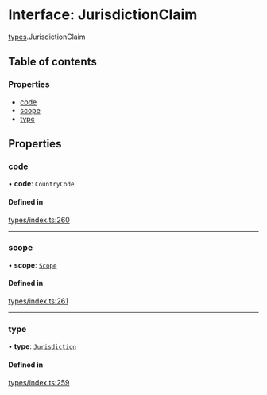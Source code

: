 # Interface: JurisdictionClaim

[types](../wiki/types).JurisdictionClaim

## Table of contents

### Properties

- [code](../wiki/types.JurisdictionClaim#code)
- [scope](../wiki/types.JurisdictionClaim#scope)
- [type](../wiki/types.JurisdictionClaim#type)

## Properties

### code

• **code**: `CountryCode`

#### Defined in

[types/index.ts:260](https://github.com/PolymathNetwork/polymesh-sdk/blob/31dfa0dc/src/types/index.ts#L260)

___

### scope

• **scope**: [`Scope`](../wiki/types.Scope)

#### Defined in

[types/index.ts:261](https://github.com/PolymathNetwork/polymesh-sdk/blob/31dfa0dc/src/types/index.ts#L261)

___

### type

• **type**: [`Jurisdiction`](../wiki/types.ClaimType#jurisdiction)

#### Defined in

[types/index.ts:259](https://github.com/PolymathNetwork/polymesh-sdk/blob/31dfa0dc/src/types/index.ts#L259)
